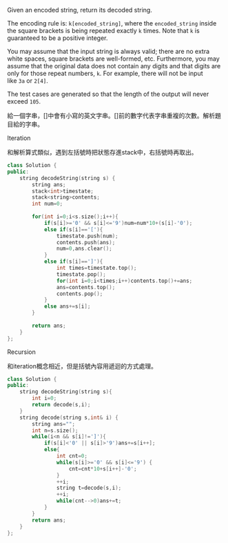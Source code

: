 Given an encoded string, return its decoded string.

The encoding rule is: `k[encoded_string]`, where the `encoded_string` inside the square brackets is being repeated exactly `k` times. Note that `k` is guaranteed to be a positive integer.

You may assume that the input string is always valid; there are no extra white spaces, square brackets are well-formed, etc. Furthermore, you may assume that the original data does not contain any digits and that digits are only for those repeat numbers, `k`. For example, there will not be input like `3a` or `2[4]`.

The test cases are generated so that the length of the output will never exceed `105`.

給一個字串，\[]中會有小寫的英文字串。\[]前的數字代表字串重複的次數。解析題目給的字串。

Iteration

和解析算式類似，遇到左括號時把狀態存進stack中，右括號時再取出。

```cpp
class Solution {
public:
    string decodeString(string s) {
        string ans;
        stack<int>timestate;
        stack<string>contents;
        int num=0;
        
        for(int i=0;i<s.size();i++){
            if(s[i]>='0' && s[i]<='9')num=num*10+(s[i]-'0');
            else if(s[i]=='['){
                timestate.push(num);
                contents.push(ans);
                num=0,ans.clear();
            }
            else if(s[i]==']'){
                int times=timestate.top();
                timestate.pop();
                for(int i=0;i<times;i++)contents.top()+=ans;
                ans=contents.top();
                contents.pop();
            }
            else ans+=s[i];
        }
        
        return ans;
    }
};
```

Recursion

和iteration概念相近，但是括號內容用遞迴的方式處理。

```cpp
class Solution {
public:
    string decodeString(string s){
        int i=0;
        return decode(s,i);
    }
    string decode(string s,int& i) {
        string ans="";
        int n=s.size();
        while(i<n && s[i]!=']'){
            if(s[i]<'0' || s[i]>'9')ans+=s[i++];
            else{
                int cnt=0;
                while(s[i]>='0' && s[i]<='9') {
                    cnt=cnt*10+s[i++]-'0';
                }
                ++i;
                string t=decode(s,i);
                ++i;
                while(cnt-->0)ans+=t;
            }
        }
        return ans;
    }
};
```